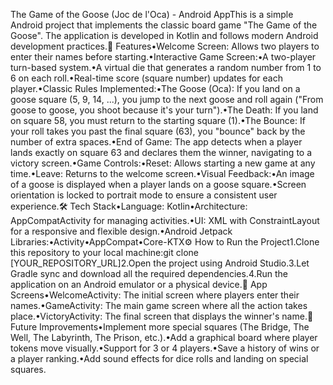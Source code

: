 The Game of the Goose (Joc de l'Oca) - Android AppThis is a simple Android project that implements the classic board game "The Game of the Goose". The application is developed in Kotlin and follows modern Android development practices.🎯 Features•Welcome Screen: Allows two players to enter their names before starting.•Interactive Game Screen:•A two-player turn-based system.•A virtual die that generates a random number from 1 to 6 on each roll.•Real-time score (square number) updates for each player.•Classic Rules Implemented:•The Goose (Oca): If you land on a goose square (5, 9, 14, ...), you jump to the next goose and roll again ("From goose to goose, you shoot because it's your turn").•The Death: If you land on square 58, you must return to the starting square (1).•The Bounce: If your roll takes you past the final square (63), you "bounce" back by the number of extra spaces.•End of Game: The app detects when a player lands exactly on square 63 and declares them the winner, navigating to a victory screen.•Game Controls:•Reset: Allows starting a new game at any time.•Leave: Returns to the welcome screen.•Visual Feedback:•An image of a goose is displayed when a player lands on a goose square.•Screen orientation is locked to portrait mode to ensure a consistent user experience.🛠️ Tech Stack•Language: Kotlin•Architecture: AppCompatActivity for managing activities.•UI: XML with ConstraintLayout for a responsive and flexible design.•Android Jetpack Libraries:•Activity•AppCompat•Core-KTX⚙️ How to Run the Project1.Clone this repository to your local machine:git clone [YOUR_REPOSITORY_URL]2.Open the project using Android Studio.3.Let Gradle sync and download all the required dependencies.4.Run the application on an Android emulator or a physical device.📸 App Screens•WelcomeActivity: The initial screen where players enter their names.•GameActivity: The main game screen where all the action takes place.•VictoryActivity: The final screen that displays the winner's name.🚀 Future Improvements•Implement more special squares (The Bridge, The Well, The Labyrinth, The Prison, etc.).•Add a graphical board where player tokens move visually.•Support for 3 or 4 players.•Save a history of wins or a player ranking.•Add sound effects for dice rolls and landing on special squares.
